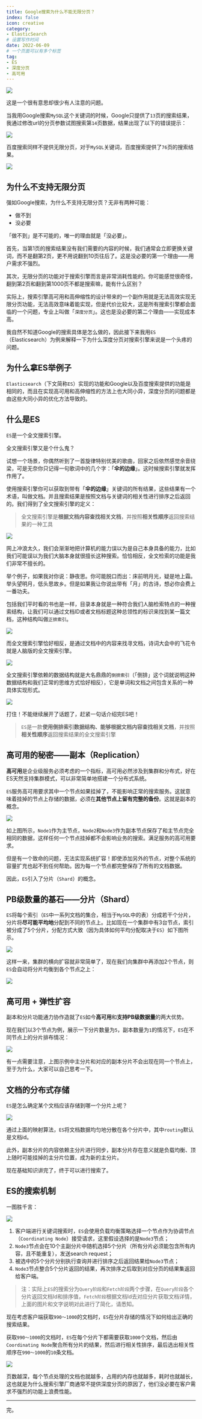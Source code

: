 ```yaml
---
title: Google搜索为什么不能无限分页？
index: false
icon: creative
category:
- ElasticSearch
# 设置写作时间
date: 2022-06-09
# 一个页面可以有多个标签
tag:
- ES
- 深度分页
- 高可用
---
```


![](http://qiniu.chanmufeng.com/2022-06-07-080711.png#alt=image-20220607160711838)

这是一个很有意思却很少有人注意的问题。

当我用Google搜索`MySQL`这个关键词的时候，Google只提供了`13`页的搜索结果，我通过修改url的分页参数试图搜索第`14`页数据，结果出现了以下的错误提示：

![](http://qiniu.chanmufeng.com/2022-06-08-051423.png#alt=Google%E4%B8%8D%E8%83%BD%E6%97%A0%E9%99%90%E5%88%86%E9%A1%B5)

百度搜索同样不提供无限分页，对于`MySQL`关键词，百度搜索提供了`76`页的搜索结果。

![](http://qiniu.chanmufeng.com/2022-06-08-045404.png#alt=%E7%99%BE%E5%BA%A6%E4%B8%8D%E8%83%BD%E6%97%A0%E9%99%90%E5%88%86%E9%A1%B5)

## 为什么不支持无限分页

强如Google搜索，为什么不支持无限分页？无非有两种可能：

- 做不到
- 没必要

「做不到」是不可能的，唯一的理由就是「没必要」。

首先，当第1页的搜索结果没有我们需要的内容的时候，我们通常会立即更换关键词，而不是翻第2页，更不用说翻到10页往后了。这是没必要的第一个理由——用户需求不强烈。

其次，无限分页的功能对于搜索引擎而言是非常消耗性能的。你可能感觉很奇怪，翻到第2页和翻到第1000页不都是搜索嘛，能有什么区别？

实际上，搜索引擎高可用和高伸缩性的设计带来的一个副作用就是无法高效实现无限分页功能，无法高效意味着能实现，但是代价比较大，这是所有搜索引擎都会面临的一个问题，专业上叫做「`深度分页`」。这也是没必要的第二个理由——实现成本高。

我自然不知道Google的搜索具体是怎么做的，因此接下来我用`ES`（Elasticsearch）为例来解释一下为什么深度分页对搜索引擎来说是一个头疼的问题。

## 为什么拿ES举例子

`Elasticsearch`（下文简称`ES`）实现的功能和Google以及百度搜索提供的功能是相同的，而且在实现高可用和高伸缩性的方法上也大同小异，深度分页的问题都是由这些大同小异的优化方法导致的。

## 什么是ES

`ES`是一个全文搜索引擎。

全文搜索引擎又是个什么鬼？

试想一个场景，你偶然听到了一首旋律特别优美的歌曲，回家之后依然感觉余音绕梁，可是无奈你只记得一句歌词中的几个字：「**伞的边缘**」。这时候搜索引擎就发挥作用了。

使用搜索引擎你可以获取到带有「**伞的边缘**」关键词的所有结果，这些结果有一个术语，叫做文档。并且搜索结果是按照文档与关键词的相关性进行排序之后返回的。我们得到了全文搜索引擎的定义：

> 全文搜索引擎是**根据文档内容查找相关文档**，并按照**相关性顺序**返回搜索结果的一种工具


![](http://qiniu.chanmufeng.com/2022-06-09-064954.png#alt=)

网上冲浪太久，我们会渐渐地把计算机的能力误以为是自己本身具备的能力，比如我们可能误以为我们大脑本身就很擅长这种搜索。恰恰相反，全文检索的功能是我们非常不擅长的。

举个例子，如果我对你说：静夜思。你可能脱口而出：床前明月光，疑是地上霜。举头望明月，低头思故乡。但是如果我让你说出带有「月」的古诗，想必你会费上一番功夫。

包括我们平时看的书也是一样，目录本身就是一种符合我们人脑检索特点的一种搜索结构，让我们可以通过文档ID或者文档标题这种总领性的标识来找到某一篇文档，这种结构叫做`正排索引`。

![](http://qiniu.chanmufeng.com/2022-06-08-092727.png#alt=%E7%9B%AE%E5%BD%95%E5%B0%B1%E6%98%AF%E6%AD%A3%E6%8E%92%E7%B4%A2%E5%BC%95)

而全文搜索引擎恰好相反，是通过文档中的内容来找寻文档，诗词大会中的飞花令就是人脑版的全文搜索引擎。

![](http://qiniu.chanmufeng.com/2022-06-08-091433.png#alt=%E9%A3%9E%E8%8A%B1%E4%BB%A4%E5%B0%B1%E6%98%AF%E5%85%A8%E6%96%87%E6%90%9C%E7%B4%A2)

全文搜索引擎依赖的数据结构就是大名鼎鼎的`倒排索引`（「倒排」这个词就说明这种数据结构和我们正常的思维方式恰好相反），它是单词和文档之间包含关系的一种具体实现形式。

![](https://qiniu.chanmufeng.com/2022-02-06-073143.png#alt=%E5%8D%95%E8%AF%8D%E6%96%87%E6%A1%A3%E7%9F%A9%E9%98%B5)

打住！不能继续展开了话题了，赶紧一句话介绍完ES吧！

> `ES`是一款**使用倒排索引数据结构、能够根据文档内容查找相关文档**，并按照**相关性顺序**返回搜索结果的全文搜索引擎


## 高可用的秘密——副本（Replication）

**高可用**是企业级服务必须考虑的一个指标，高可用必然涉及到集群和分布式，好在ES天然支持集群模式，可以非常简单地搭建一个分布式系统。

`ES`服务高可用要求其中一个节点如果挂掉了，不能影响正常的搜索服务。这就意味着挂掉的节点上存储的数据，必须在**其他节点上留有完整的备份**。这就是副本的概念。

![](http://qiniu.chanmufeng.com/2022-06-09-012352.gif#alt=%E5%89%AF%E6%9C%AC)

如上图所示，`Node1`作为主节点，`Node2`和`Node3`作为副本节点保存了和主节点完全相同的数据，这样任何一个节点挂掉都不会影响业务的搜索。满足服务的高可用要求。

但是有一个致命的问题，无法实现系统扩容！即使添加另外的节点，对整个系统的容量扩充也起不到任何帮助。因为每一个节点都完整保存了所有的文档数据。

因此，`ES`引入了分片（`Shard`）的概念。

## PB级数量的基石——分片（Shard）

`ES`将每个索引（`ES`中一系列文档的集合，相当于`MySQL`中的表）分成若干个分片，分片将**尽可能平均地**分配到不同的节点上。比如现在一个集群中有3台节点，索引被分成了5个分片，分配方式大致（因为具体如何平均分配取决于`ES`）如下图所示。

![](http://qiniu.chanmufeng.com/2022-06-09-061618.gif#alt=%E5%88%86%E7%89%87)

这样一来，集群的横向扩容就非常简单了，现在我们向集群中再添加2个节点，则`ES`会自动将分片均衡到各个节点之上：

![](http://qiniu.chanmufeng.com/2022-06-09-015750.gif#alt=%E6%A8%AA%E5%90%91%E6%89%A9%E5%B1%95)

## 高可用 + 弹性扩容

副本和分片功能通力协作造就了`ES`如今**高可用**和**支持PB级数据量**的两大优势。

现在我们以3个节点为例，展示一下分片数量为`5`，副本数量为`1`的情况下，`ES`在不同节点上的分片排布情况：

![](http://qiniu.chanmufeng.com/2022-06-09-021711.png#alt=%E4%B8%BB%E5%88%86%E7%89%87%E5%92%8C%E5%89%AF%E5%88%86%E7%89%87%E7%9A%84%E5%88%86%E5%B8%83)

有一点需要注意，上图示例中主分片和对应的副本分片不会出现在同一个节点上，至于为什么，大家可以自己思考一下。

## 文档的分布式存储

`ES`是怎么确定某个文档应该存储到哪一个分片上呢？

![](http://qiniu.chanmufeng.com/2022-06-09-061238.png#alt=)

通过上面的映射算法，`ES`将文档数据均匀地分散在各个分片中，其中`routing`默认是文档id。

此外，副本分片的内容依赖主分片进行同步，副本分片存在意义就是负载均衡、顶上随时可能挂掉的主分片位置，成为新的主分片。

现在基础知识讲完了，终于可以进行搜索了。

## ES的搜索机制

一图胜千言：

![](http://qiniu.chanmufeng.com/2022-06-09-051155.gif#alt=es%E6%90%9C%E7%B4%A2)

1. 客户端进行关键词搜索时，`ES`会使用负载均衡策略选择一个节点作为协调节点（`Coordinating Node`）接受请求，这里假设选择的是`Node3`节点；
2. `Node3`节点会在10个主副分片中随机选择5个分片（所有分片必须能包含所有内容，且不能重复），发送search request；
3. 被选中的5个分片分别执行查询并进行排序之后返回结果给`Node3`节点；
4. `Node3`节点整合5个分片返回的结果，再次排序之后取到对应分页的结果集返回给客户端。

> 注：实际上`ES`的搜索分为`Query阶段`和`Fetch阶段`两个步骤，在`Query阶段`各个分片返回文档Id和排序值，`Fetch阶段`根据文档Id去对应分片获取文档详情，上面的图片和文字说明对此进行了简化，请悉知。


现在考虑客户端获取`990～1000`的文档时，`ES`在分片存储的情况下如何给出正确的搜索结果。

获取`990～1000`的文档时，`ES`在每个分片下都需要获取`1000`个文档，然后由`Coordinating Node`聚合所有分片的结果，然后进行相关性排序，最后选出相关性顺序在`990～1000`的`10`条文档。

![](http://qiniu.chanmufeng.com/2022-06-09-054132.png#alt=%E6%B7%B1%E5%BA%A6%E5%88%86%E9%A1%B5)

页数越深，每个节点处理的文档也就越多，占用的内存也就越多，耗时也就越长，这也就是为什么搜索引擎厂商通常不提供深度分页的原因了，他们没必要在客户需求不强烈的功能上浪费性能。

---

完。
